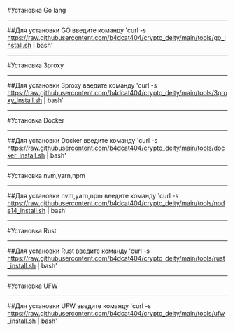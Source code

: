 #Установка Go lang
____
##Для установки GO введите команду
'curl -s https://raw.githubusercontent.com/b4dcat404/crypto_deity/main/tools/go_install.sh | bash'
____
#Установка 3proxy
____
##Для установки 3proxy введите команду
'curl -s https://raw.githubusercontent.com/b4dcat404/crypto_deity/main/tools/3proxy_install.sh | bash'
____
#Установка Docker
____
##Для установки Docker введите команду
'curl -s https://raw.githubusercontent.com/b4dcat404/crypto_deity/main/tools/docker_install.sh | bash'
____
#Установка nvm,yarn,npm
____
##Для установки nvm,yarn,npm веедите команду
'curl -s https://raw.githubusercontent.com/b4dcat404/crypto_deity/main/tools/node14_install.sh | bash'
____
#Установка Rust
____
##Для установки Rust введите команду
'curl -s https://raw.githubusercontent.com/b4dcat404/crypto_deity/main/tools/rust_install.sh | bash'
____
#Установка UFW
____
##Для установки UFW введите команду
'curl -s https://raw.githubusercontent.com/b4dcat404/crypto_deity/main/tools/ufw_install.sh | bash'